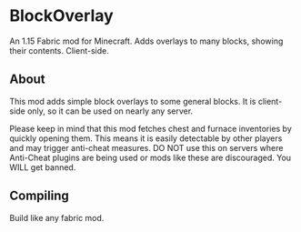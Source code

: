 # BlockOverlay
An 1.15 Fabric mod for Minecraft. Adds overlays to many blocks, showing their contents. Client-side.

## About
This mod adds simple block overlays to some general blocks. It is client-side only, so it can be used on nearly any server.

Please keep in mind that this mod fetches chest and furnace inventories by quickly opening them. This means it is easily detectable by other players and may trigger anti-cheat measures. DO NOT use this on servers where Anti-Cheat plugins are being used or mods like these are discouraged. You WILL get banned.

## Compiling
Build like any fabric mod.
